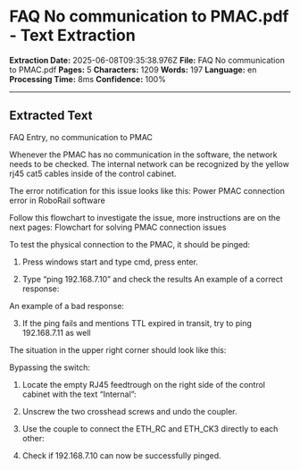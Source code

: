 # FAQ No communication to PMAC.pdf - Text Extraction

**Extraction Date:** 2025-06-08T09:35:38.976Z
**File:** FAQ No communication to PMAC.pdf
**Pages:** 5
**Characters:** 1209
**Words:** 197
**Language:** en
**Processing Time:** 8ms
**Confidence:** 100%

---

## Extracted Text

FAQ Entry, no communication to PMAC 

Whenever the PMAC has no communication in the software, the network needs to be 
checked. The internal network can be recognized by the yellow rj45 cat5 cables inside of 
the control cabinet.

The error notification for this issue looks like this: 
Power PMAC connection error in RoboRail software 

 
Follow this flowchart to investigate the issue, more instructions are on the next pages: 
Flowchart for solving PMAC connection issues 

To test the physical connection to the PMAC, it should be pinged: 
1. Press windows start and type cmd, press enter. 

 

2. Type “ping 192.168.7.10” and check the results 
An example of a correct response: 

 
An example of a bad response: 

3. If the ping fails and mentions TTL expired in transit, try to ping 192.168.7.11 as 
well 

The situation in the upper right corner should look like this: 

 

Bypassing the switch: 
1. Locate the empty RJ45 feedtrough on the right side of the control cabinet with the 
text “Internal”: 

 

2. Unscrew the two crosshead screws and undo the coupler. 
3. Use the couple to connect the ETH_RC and ETH_CK3 directly to each other: 

 
4. Check if 192.168.7.10 can now be successfully pinged.